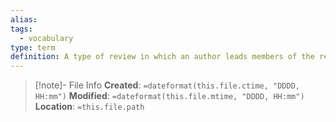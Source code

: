 ```yaml
---
alias: 
tags:
  - vocabulary
type: term
definition: A type of review in which an author leads members of the review through a work product and the members ask questions and make comments about possible issues.
---
```

> [!note]- File Info
> **Created**:  `=dateformat(this.file.ctime, "DDDD, HH:mm")`
> **Modified**: `=dateformat(this.file.mtime, "DDDD, HH:mm")` 
> **Location**: `=this.file.path`